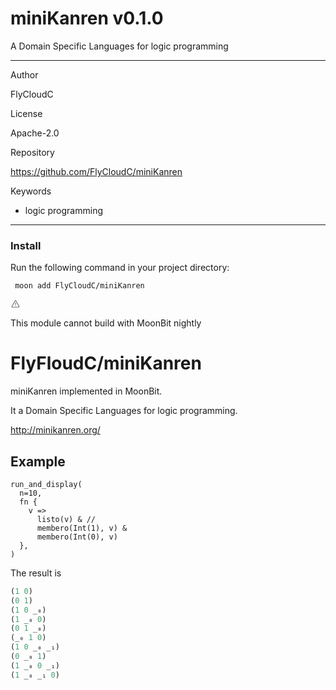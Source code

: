 
<div id="mod-info">
    <h1 id="mod-title"> miniKanren <span id="mod-version">v0.1.0</span></h1>
    A Domain Specific Languages for logic programming
    <hr/>
    <div id="mod-meta-data">
        <div>
            <p>Author</p>
            <p>FlyCloudC</p>
        </div>
        <div>
            <p>License</p>
            <p>Apache-2.0</p>
        </div>
        <div>
            <p>Repository</p>
            <p><a href="https://github.com/FlyCloudC/miniKanren">https://github.com/FlyCloudC/miniKanren</a></p>
        </div>
        <div>
            <p>Keywords</p>
            <ul id="mod-keywords">
                <li>logic programming</li>
            </ul>
        </div>
    </div>
    <hr/>
    <div id="mod-install-info">
        <h3>Install</h3>
        <p>Run the following command in your project directory: </p>
        <pre><code> moon add FlyCloudC/miniKanren </code></pre>
    <div id="build-error"> 
      <svg t="1727332159497" class="icon" viewBox="0 0 1024 1024" version="1.1" xmlns="http://www.w3.org/2000/svg" p-id="5301" width="16" height="16"><path d="M545.718857 130.608762c11.337143 6.265905 20.699429 15.555048 26.989714 26.819048l345.014858 617.667047a68.87619 68.87619 0 0 1-26.989715 93.915429c-10.313143 5.705143-21.942857 8.704-33.718857 8.704H166.985143A69.266286 69.266286 0 0 1 97.52381 808.643048c0-11.751619 2.998857-23.28381 8.752761-33.548191l344.990477-617.642667a69.656381 69.656381 0 0 1 94.451809-26.819047zM512 191.000381L166.985143 808.643048H856.990476L512 191.000381zM546.718476 670.47619v69.071239h-69.461333V670.47619h69.485714z m0-298.374095v252.318476h-69.461333V372.102095h69.485714z" p-id="5302" fill="#707070"></path></svg>
      <div>
        <p id="build-error-title">This module cannot build with MoonBit nightly</p>
      </div>
    </div>
    </div>
</div>



# FlyFloudC/miniKanren

miniKanren implemented in MoonBit.

It a Domain Specific Languages for logic programming.

http://minikanren.org/

## Example

```moonbit
run_and_display(
  n=10,
  fn {
    v =>
      listo(v) & //
      membero(Int(1), v) &
      membero(Int(0), v)
  },
)
```

The result is

```scheme
(1 0)
(0 1)
(1 0 _₀)
(1 _₀ 0)
(0 1 _₀)
(_₀ 1 0)
(1 0 _₀ _₁)
(0 _₀ 1)
(1 _₀ 0 _₁)
(1 _₀ _₁ 0)
```
